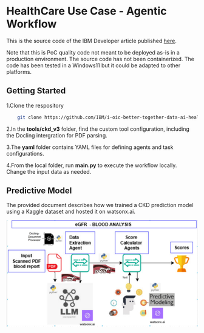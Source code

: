 # HealthCare Use Case - Agentic Workflow

This is the source code of the IBM Developer article published [here](https://developer.ibm.com/articles/medical-data-analysis-docling-crewai-agents/).

Note that this is PoC quality code not meant to be deployed as-is in a production environment. The source code has not been containerized. The code has been tested in a Windows11 but it could be adapted to other platforms.

## Getting Started
1.Clone the respository
```bash
    git clone https://github.com/IBM/i-oic-better-together-data-ai-healthcare
```

2.In the **tools/ckd_v3** folder, find the custom tool configuration, including the Docling intergration for PDF parsing.

3.The **yaml** folder contains YAML files for defining agents and task configurations.

4.From the local folder, run **main.py** to execute the workflow locally. Change the input data as needed.

## Predictive Model
The provided document describes how we trained a CKD prediction model using a Kaggle dataset and hosted it on watsonx.ai.



![Blood Analysis Agentic Workflow](./eGFRBloodAnalysis.jpg)
